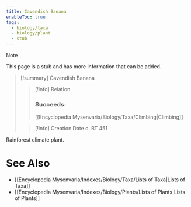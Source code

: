 ```yaml
---
title: Cavendish Banana
enableToc: true
tags:
  - biology/taxa
  - biology/plant
  - stub
---
```


> [!note]
> This page is a stub and has more information that can be added.

> [!summary] Cavendish Banana
> > [!info] Relation
> > ### Succeeds:
> > [[Encyclopedia Mysenvaria/Biology/Taxa/Climbing|Climbing]]
>
> > [!info] Creation Date
> > c. BT 451

Rainforest climate plant.

# See Also
- [[Encyclopedia Mysenvaria/Indexes/Biology/Taxa/Lists of Taxa|Lists of Taxa]]
- [[Encyclopedia Mysenvaria/Indexes/Biology/Plants/Lists of Plants|Lists of Plants]]
